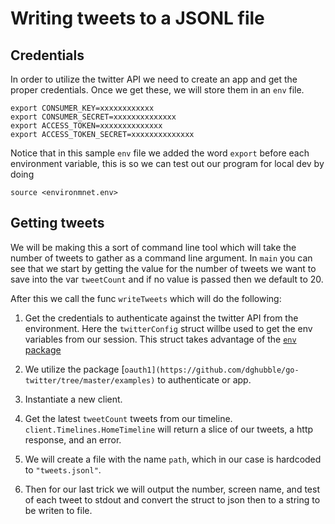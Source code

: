 # Writing tweets to a JSONL file

## Credentials
In order to utilize the twitter API we need to create an app and get the proper
credentials.
Once we get these, we will store them in an `env` file.
```
export CONSUMER_KEY=xxxxxxxxxxxx                                   
export CONSUMER_SECRET=xxxxxxxxxxxxxx       
export ACCESS_TOKEN=xxxxxxxxxxxxxx          
export ACCESS_TOKEN_SECRET=xxxxxxxxxxxxxx
```

Notice that in this sample `env` file we added the word `export` before each
environment variable, this is so we can test out our program for local dev by
doing
```
source <environmnet.env>
```

## Getting tweets
We will be making this a sort of command line tool which will take the number
of tweets to gather as a command line argument.
In `main` you can see that we start by getting the value for the number of
tweets we want to save into the var `tweetCount` and if no value is passed then
we default to 20.

After this we call the func `writeTweets` which will do the following:

1. Get the credentials to authenticate against the twitter API from the
   environment. Here the `twitterConfig` struct willbe used to get the env variables from our 
   session. This struct takes advantage of the [`env` package](https://github.com/caarlos0/env)

2. We utilize the package [`oauth1](https://github.com/dghubble/go-twitter/tree/master/examples)` 
   to authenticate or app.

3. Instantiate a new client.

4. Get the latest `tweetCount` tweets from our timeline. 
   `client.Timelines.HomeTimeline` will return a slice of our tweets, a http
   response, and an error.

5. We will create a file with the name `path`, which in our case is hardcoded
   to `"tweets.jsonl"`.

6. Then for our last trick we will output the number, screen name, and test of
   each tweet to stdout and convert the struct to json then to a string to be
   writen to file.

